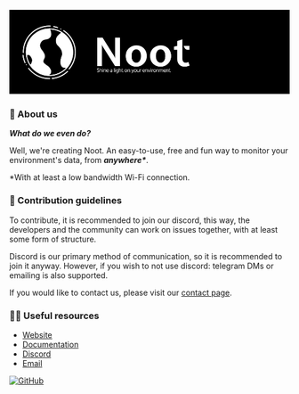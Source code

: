 ![Noot Github Banner](./noot%20gh%20banner.png)

### 📖 About us
___What do we even do?___ 

Well, we're creating Noot. 
An easy-to-use, free and fun way to monitor your environment's data, from ___anywhere*___.

*With at least a low bandwidth Wi-Fi connection.

### 🌈 Contribution guidelines
To contribute, it is recommended to join our discord, this way, the developers and the community can work on issues together, with at least some form of structure.

Discord is our primary method of communication, so it is recommended to join it anyway. However, if you wish to not use discord: telegram DMs or emailing is also supported.

If you would like to contact us, please visit our [contact page](https://docs.noot.site/contact).

### 👩‍💻 Useful resources
- [Website](https://noot.site)
- [Documentation](https://docs.noot.site)
- [Discord](https://discord.gg/fbU9WK23tw)
- [Email](mailto:noot@fwuffyboi.xyz)




[![GitHub](https://img.shields.io/github/license/noot-oss/noot?color=blue&style=for-the-badge)](https://github.com/noot-oss/noot/LICENSE)